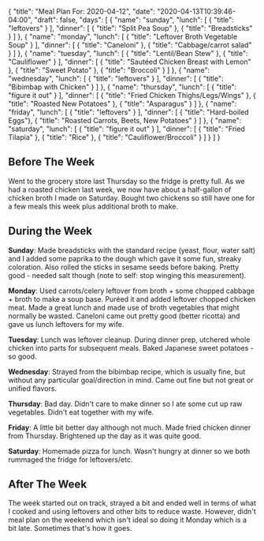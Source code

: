 {
    "title": "Meal Plan For: 2020-04-12",
    "date": "2020-04-13T10:39:46-04:00",
    "draft": false,
    "days": [
        {
            "name": "sunday",
            "lunch": [
                { "title": "leftovers" }
            ],
            "dinner": [
                { "title": "Split Pea Soup" },
                { "title": "Breadsticks" }
            ]
        },
        {
            "name": "monday",
            "lunch": [
                { "title": "Leftover Broth Vegetable Soup" }
            ],
            "dinner": [
                { "title": "Caneloni" },
                { "title": "Cabbage/carrot salad" }
            ]
        },
        {
            "name": "tuesday",
            "lunch": [
                { "title": "Lentil/Bean Stew" },
                { "title": "Cauliflower" }
            ],
            "dinner": [
                { "title": "Saut&eacute;ed Chicken Breast with Lemon" },
                { "title": "Sweet Potato" },
                { "title": "Broccoli" }
            ]
        },
        {
            "name": "wednesday",
            "lunch": [
                { "title": "leftovers" }
            ],
            "dinner": [
                { "title": "Bibimbap with Chicken" }
            ]
        },
        {
            "name": "thursday",
            "lunch": [
                { "title": "figure it out" }
            ],
            "dinner": [
                { "title": "Fried Chicken Thighs/Legs/Wings" },
                { "title": "Roasted New Potatoes" },
                { "title": "Asparagus" }
            ]
        },
        {
            "name": "friday",
            "lunch": [
                { "title": "leftovers" }
            ],
            "dinner": [
                { "title": "Hard-boiled Eggs"},
                { "title": "Roasted Carrots, Beets, New Potatoes" }
            ]
        },
        {
            "name": "saturday",
            "lunch": [
                { "title": "figure it out" }
            ],
            "dinner": [
                { "title": "Fried Tilapia" },
                { "title": "Rice" },
                { "title": "Cauliflower/Broccoli" }
            ]
        }
    ]
}

## Before The Week

Went to the grocery store last Thursday so the fridge is pretty full. As we had a roasted chicken last week, we now have about a half-gallon of chicken broth I made on Saturday. Bought two chickens so still have one for a few meals this week plus additional broth to make.


## During the Week

**Sunday**: Made breadsticks with the standard recipe (yeast, flour, water salt) and I added some paprika to the dough which gave it some fun, streaky coloration. Also rolled the sticks in sesame seeds before baking. Pretty good - needed salt though (note to self: stop winging this measurement).

**Monday**: Used carrots/celery leftover from broth + some chopped cabbage + broth to make a soup base. Puréed it and added leftover chopped chicken meat. Made a great lunch and made use of broth vegetables that might normally be wasted. Caneloni came out pretty good (better ricotta) and gave us lunch leftovers for my wife.

**Tuesday**: Lunch was leftover cleanup. During dinner prep, utchered whole chicken into parts for subsequent meals. Baked Japanese sweet potatoes - so good.

**Wednesday**: Strayed from the bibimbap recipe, which is usually fine, but without any particular goal/direction in mind. Came out fine but not great or unified flavors. 

**Thursday**: Bad day. Didn't care to make dinner so I ate some cut up raw vegetables. Didn't eat together with my wife.

**Friday**: A little bit better day although not much. Made fried chicken dinner from Thursday. Brightened up the day as it was quite good.

**Saturday**: Homemade pizza for lunch. Wasn't hungry at dinner so we both rummaged the fridge for leftovers/etc. 


## After The Week

The week started out on track, strayed a bit and ended well in terms of what I cooked and using leftovers and other bits to reduce waste. However, didn't meal plan on the weekend which isn't ideal so doing it Monday which is a bit late. Sometimes that's how it goes.

